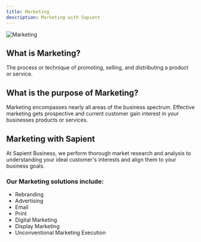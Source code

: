 ```yaml
---
title: Marketing
description: Marketing with Sapient
---
```


<div>
  <img src="https://sbmedia.blob.core.windows.net/images/marketing-plan.jpg" srcset="https://sbmedia.blob.core.windows.net/images/marketing-plan.jpg 2x" alt="Marketing"/>
</div>

## What is Marketing?

The process or technique of promoting, selling, and distributing a product or service.

## What is the purpose of Marketing?

Marketing encompasses nearly all areas of the business spectrum. Effective marketing gets prospective and current customer gain interest in your businesses products or services.

## Marketing with Sapient

At Sapient Business, we perform thorough market research and analysis to understanding your ideal customer's interests and align them to your business goals. 

### Our Marketing solutions include:

- Rebranding
- Advertising
- Email
- Print
- Digital Marketing
- Display Marketing
- Unconventional Marketing Execution
